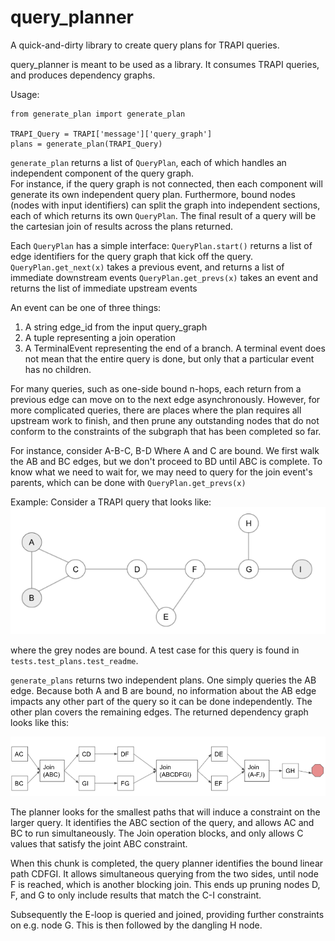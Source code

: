 # query_planner
A quick-and-dirty library to create query plans for TRAPI queries.

query_planner is meant to be used as a library.  It consumes TRAPI queries, and produces dependency graphs.

Usage:
```
from generate_plan import generate_plan

TRAPI_Query = TRAPI['message']['query_graph']
plans = generate_plan(TRAPI_Query)
```

`generate_plan` returns a list of `QueryPlan`, each of which handles an independent component of the query graph.  
For instance, if the query graph is not connected, then each component will generate its own independent query 
plan.  Furthermore, bound nodes (nodes with input identifiers) can split the graph into independent sections,
each of which returns its own `QueryPlan`.    The final result of a query will be the cartesian join of results across
the plans returned.

Each `QueryPlan` has a simple interface: 
`QueryPlan.start()` returns a list of edge identifiers for the query graph that kick off the query.
`QueryPlan.get_next(x)` takes a previous event, and returns a list of immediate downstream events
`QueryPlan.get_prevs(x)` takes an event and returns the list of immediate upstream events

An event can be one of three things:
1. A string edge_id from the input query_graph
2. A tuple representing a join operation
3. A TerminalEvent representing the end of a branch.  A terminal event does not mean that the entire query is done,
but only that a particular event has no children.
   
For many queries, such as one-side bound n-hops, each return from a previous edge can move on to the next edge 
asynchronously.  However, for more complicated queries, there are places where the plan requires all upstream work 
to finish, and then prune any outstanding nodes that do not conform to the constraints of the subgraph that has been
completed so far.

For instance, consider A-B-C, B-D   Where A and C are bound.   We first walk the AB and BC edges, but we don't proceed
to BD until ABC is complete.  To know what we need to wait for, we may need to query for the join event's parents, 
which can be done with `QueryPlan.get_prevs(x)`

Example:
Consider a TRAPI query that looks like:
![Query](Query.png)

where the grey nodes are bound.  A test case for this query is found in `tests.test_plans.test_readme`.

`generate_plans` returns two independent plans.  One simply queries the AB edge.  Because both A and B are bound, 
no information about the AB edge impacts any other part of the query so it can be done independently.  The other
plan covers the remaining edges.  The returned dependency graph looks like this:

![Plan](Plan.png)

The planner looks for the smallest paths that will induce a constraint on the larger query.   It identifies the ABC
section of the query, and allows AC and BC to run simultaneously.  The Join operation blocks, and only allows C values
that satisfy the joint ABC constraint.  

When this chunk is completed, the query planner identifies the bound linear path CDFGI.  It allows simultaneous querying
from the two sides, until node F is reached, which is another blocking join.  This ends up pruning nodes D, F, and G to
only include results that match the C-I constraint.

Subsequently the E-loop is queried and joined, providing further constraints on e.g. node G.  This is then followed by the dangling H node.

